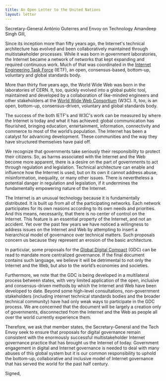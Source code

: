 ```yaml
---
title: An Open Letter to the United Nations
layout: letter
---
```


Secretary-General António Guterres and Envoy on Technology Amandeep Singh Gill,

Since its inception more than fifty years ago, the Internet's technical architecture has evolved and been collaboratively maintained through multistakeholder processes. While it was born in government laboratories, the Internet became a network of networks that kept expanding and required continuous work. Much of that was coordinated in the [Internet Engineering Task Force](https://ietf.org/) (IETF), an open, consensus-based, bottom-up, voluntary and global standards body.

More than thirty five years ago, the World Wide Web was born in the laboratories of CERN. It, too, quickly evolved into a global public tool, maintained and developed by a collaboration of like-minded engineers and other stakeholders at the [World Wide Web Consortium](https://w3.org/) (W3C). It, too, is an open, bottom-up, consensus-driven, voluntary and global standards body.

The success of the both IETF's and W3C's work can be measured by where the Internet is today and what it has achieved: global communication has flourished, bringing education, entertainment, information, connectivity and commerce to most of the world’s population. The Internet has been a catalyst for advancing development. These communities and the way they have structured themselves have paid off.

We recognize that governments take seriously their responsibility to protect their citizens.  So, as harms associated with the Internet and the Web become more apparent, there is a desire on the part of governments to act through regulation and legislation. Technical architecture can enable and influence how the Internet is used, but on its own it cannot address abuse, misinformation, inequality, or many other issues.  There is nevertheless a potential danger in regulation and legislation, if it undermines the fundamentally empowering nature of the Internet.

The Internet is an unusual technology because it is fundamentally distributed.  It is built up from all of the participating networks.  Each network participates for its own reasons according to its own needs and priorities.  And this means, necessarily, that there is no center of control on the Internet.  This feature is an essential property of the Internet, and not an accident.  Yet over the past few years we have noticed a willingness to address issues on the Internet and Web by attempting to insert a hierarchical model of governance over technical matters. Such proposals concern us because they represent an erosion of the basic architecture.

In particular, some proposals for the [Global Digital Compact](https://www.un.org/techenvoy/global-digital-compact) (GDC) can be read to mandate more centralized governance. If the final document contains such language, we believe it will be detrimental to not only the Internet and the Web, but also to the world’s economies and societies. 

Furthermore, we note that the GDC is being developed in a multilateral process between states, with very limited application of the open, inclusive and consensus-driven methods by which the Internet and Web have been developed to date. Beyond some high-level consultations, non-government stakeholders (including internet technical standards bodies and the broader technical community) have had only weak ways to participate in the GDC process. We are concerned that the document will be largely a creation only of governments, disconnected from the Internet and the Web as people all over the world currently experience them.

Therefore, we ask that member states, the Secretary-General and the Tech Envoy seek to ensure that proposals for digital governance remain consistent with the enormously successful multistakeholder Internet governance practice that has brought us the Internet of today. Government engagement in digital and Internet governance is needed to deal with many abuses of this global system but it is our common responsibility to uphold the bottom-up, collaborative and inclusive model of Internet governance that has served the world for the past half century.

Signed,


